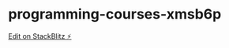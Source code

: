 # programming-courses-xmsb6p

[Edit on StackBlitz ⚡️](https://stackblitz.com/edit/programming-courses-xmsb6p)